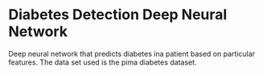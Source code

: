 # Diabetes Detection Deep Neural Network
Deep neural network that predicts diabetes ina patient based on particular features. The data set used is the pima diabetes dataset.
